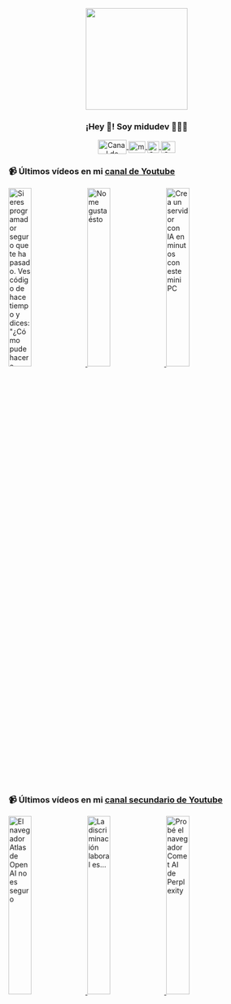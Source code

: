 <p align="center" width="300">
   <img align="center" width="200" src="https://user-images.githubusercontent.com/1561955/106762302-fda9de00-6635-11eb-99be-3ef744e60c0e.png" />
   <h3 align="center">¡Hey 👋! Soy midudev 👨🏻‍💻</h3>
</p>

<p align="center">
   <a href="https://twitch.tv/midudev" target="blank">
    <img align="center" src="https://upload.wikimedia.org/wikipedia/commons/c/ce/Twitch_logo_2019.svg" alt="Canal de Twitch de midudev" height="28px" width="56px" />
  </a>
  <span style="width: 8px;"> </span>
   <a href="https://youtube.com/midudev" target="blank">
    <img align="center" src="https://upload.wikimedia.org/wikipedia/commons/0/09/YouTube_full-color_icon_%282017%29.svg" alt="midudev" height="23px" width="33px" />
  </a>
  <span style="width: 8px;"> </span>
  <a href="https://instagram.com/midu.dev" target="blank">
    <img align="center" src="https://upload.wikimedia.org/wikipedia/commons/e/e7/Instagram_logo_2016.svg" alt="Canal de Instagram de midu.dev" height="23px" width="23px" />
  </a>
  <span style="width: 8px;"> </span>
  <a href="https://twitter.com/midudev" target="blank">
    <img align="center" src="https://upload.wikimedia.org/wikipedia/commons/thumb/6/6f/Logo_of_Twitter.svg/2491px-Logo_of_Twitter.svg.png" alt="Canal de Twitter de midudev" height="23px" width="28px" />
  </a>
</p>

### 📹 Últimos vídeos en mi [canal de Youtube](https://youtube.com/midudev?sub_confirmation=1)

<a href='https://youtu.be/tMSlAzZWOCk' target='_blank'>
  <img width='30%' src='https://img.youtube.com/vi/tMSlAzZWOCk/mqdefault.jpg' alt='Si eres programador seguro que te ha pasado.  Ves código de hace tiempo y dices: "¿Cómo pude hacer e' />
</a>
<a href='https://youtu.be/YK4aXQeKjNs' target='_blank'>
  <img width='30%' src='https://img.youtube.com/vi/YK4aXQeKjNs/mqdefault.jpg' alt='No me gusta ésto' />
</a>
<a href='https://youtu.be/MNXuG23HH_w' target='_blank'>
  <img width='30%' src='https://img.youtube.com/vi/MNXuG23HH_w/mqdefault.jpg' alt='Crea un servidor con IA en minutos con este mini PC' />
</a>

### 📹 Últimos vídeos en mi [canal secundario de Youtube](https://youtube.com/midulive?sub_confirmation=1)

<a href='https://youtu.be/hrzcF75Q7lE' target='_blank'>
  <img width='30%' src='https://img.youtube.com/vi/hrzcF75Q7lE/mqdefault.jpg' alt='El navegador Atlas de OpenAI no es seguro' />
</a>
<a href='https://youtu.be/D3xVMZmLw1c' target='_blank'>
  <img width='30%' src='https://img.youtube.com/vi/D3xVMZmLw1c/mqdefault.jpg' alt='La discriminación laboral es...' />
</a>
<a href='https://youtu.be/Y0Q6p7g7RSw' target='_blank'>
  <img width='30%' src='https://img.youtube.com/vi/Y0Q6p7g7RSw/mqdefault.jpg' alt='Probé el navegador Comet AI de Perplexity' />
</a>
